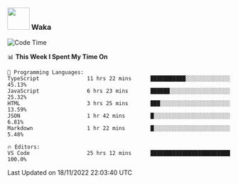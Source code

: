 ### <img src="https://media.giphy.com/media/VgCDAzcKvsR6OM0uWg/giphy.gif" width="50"> Waka

  <!--START_SECTION:waka-->
![Code Time](http://img.shields.io/badge/Code%20Time-1%2C096%20hrs%2027%20mins-blue)

📊 **This Week I Spent My Time On** 

```text
💬 Programming Languages: 
TypeScript               11 hrs 22 mins      ███████████░░░░░░░░░░░░░░   45.13% 
JavaScript               6 hrs 23 mins       ██████░░░░░░░░░░░░░░░░░░░   25.32% 
HTML                     3 hrs 25 mins       ███░░░░░░░░░░░░░░░░░░░░░░   13.59% 
JSON                     1 hr 42 mins        █░░░░░░░░░░░░░░░░░░░░░░░░   6.81% 
Markdown                 1 hr 22 mins        █░░░░░░░░░░░░░░░░░░░░░░░░   5.48%

🔥 Editors: 
VS Code                  25 hrs 12 mins      █████████████████████████   100.0%

```


 Last Updated on 18/11/2022 22:03:40 UTC
<!--END_SECTION:waka-->
